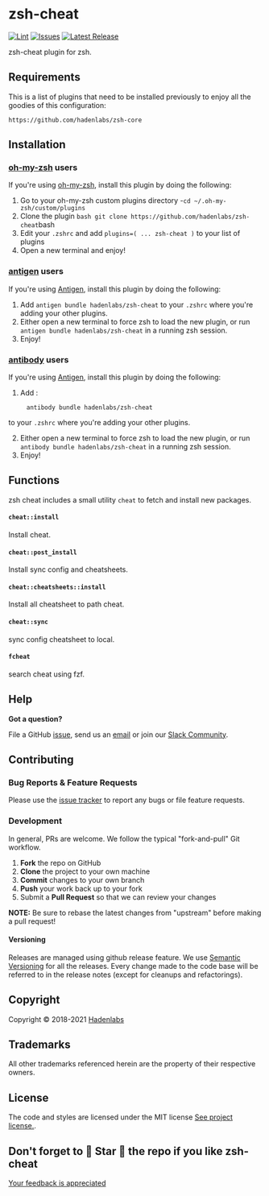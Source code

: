 <!--


  ** DO NOT EDIT THIS FILE
  **
  ** 1) Make all changes to `README.yaml`
  ** 2) Run`make readme` to rebuild this file.
  **
  ** (We maintain HUNDREDS of open source projects. This is how we maintain our sanity.)
  **


  -->

# zsh-cheat

[![Lint](https://github.com/hadenlabs/zsh-cheat/actions/workflows/lint.yml/badge.svg?branch=develop)](https://github.com/hadenlabs/zsh-cheat/actions) [![Issues](https://img.shields.io/github/issues/hadenlabs/zsh-cheat.svg)](https://github.com/hadenlabs/zsh-cheat/issues) [![Latest Release](https://img.shields.io/github/release/hadenlabs/zsh-cheat.svg)](https://github.com/hadenlabs/zsh-cheat/releases)

zsh-cheat plugin for zsh.

## Requirements

This is a list of plugins that need to be installed previously to enjoy all the goodies of this configuration:

```{bash}
https://github.com/hadenlabs/zsh-core
```

## Installation

### [oh-my-zsh](https://github.com/robbyrussell/oh-my-zsh) users

If you're using [oh-my-zsh](https://gitub.com/robbyrussell/oh-my-zsh), install this plugin by doing the following:

1.  Go to your oh-my-zsh custom plugins directory -`cd ~/.oh-my-zsh/custom/plugins`
2.  Clone the plugin `bash git clone https://github.com/hadenlabs/zsh-cheat`bash
3.  Edit your `.zshrc` and add `plugins=( ... zsh-cheat )` to your list of plugins
4.  Open a new terminal and enjoy!

### [antigen](https://github.com/zsh-users/antigen) users

If you're using [Antigen](https://github.com/zsh-lovers/antigen), install this plugin by doing the following:

1.  Add `antigen bundle hadenlabs/zsh-cheat` to your `.zshrc` where you're adding your other plugins.
2.  Either open a new terminal to force zsh to load the new plugin, or run `antigen bundle hadenlabs/zsh-cheat` in a running zsh session.
3.  Enjoy!

### [antibody](https://github.com/getantibody/antibody) users

If you're using [Antigen](https://github.com/getantibody/antibody), install this plugin by doing the following:

1.  Add :

```{.sourceCode .bash}
     antibody bundle hadenlabs/zsh-cheat
```

to your `.zshrc` where you're adding your other plugins.

2.  Either open a new terminal to force zsh to load the new plugin, or run `antibody bundle hadenlabs/zsh-cheat` in a running zsh session.
3.  Enjoy!

## Functions

zsh cheat includes a small utility `cheat` to fetch and install new packages.

#### `cheat::install`

Install cheat.

#### `cheat::post_install`

Install sync config and cheatsheets.

#### `cheat::cheatsheets::install`

Install all cheatsheet to path cheat.

#### `cheat::sync`

sync config cheatsheet to local.

#### `fcheat`

search cheat using fzf.

## Help

**Got a question?**

File a GitHub [issue](https://github.com/hadenlabs/zsh-cheat/issues), send us an [email](email) or join our [Slack Community](slack).

## Contributing

### Bug Reports & Feature Requests

Please use the [issue tracker](https://github.com/hadenlabs/zsh-cheat/issues) to report any bugs or file feature requests.

### Development

In general, PRs are welcome. We follow the typical "fork-and-pull" Git workflow.

1.  **Fork** the repo on GitHub
2.  **Clone** the project to your own machine
3.  **Commit** changes to your own branch
4.  **Push** your work back up to your fork
5.  Submit a **Pull Request** so that we can review your changes

**NOTE:** Be sure to rebase the latest changes from "upstream" before making a pull request!

#### Versioning

Releases are managed using github release feature. We use [Semantic Versioning](http://semver.org) for all the releases. Every change made to the code base will be referred to in the release notes (except for cleanups and refactorings).

## Copyright

Copyright © 2018-2021 [Hadenlabs](https://hadenlabs.com)

## Trademarks

All other trademarks referenced herein are the property of their respective owners.

## License

The code and styles are licensed under the MIT license [See project license.](LICENSE).

## Don't forget to 🌟 Star 🌟 the repo if you like zsh-cheat

[Your feedback is appreciated](https://github.com/hadenlabs/zsh-cheat/issues)
